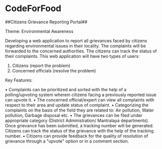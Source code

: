 # CodeForFood

##Citizens Grievance Reporting Portal##



Theme: Environmental Awareness

Developing a web application to report all grievances faced by citizens regarding environmental issues in their locality. The complaints will be forwarded to the concerned authorities. The citizens can track the status of their complaints. This web application will have two types of users:

1.	Citizens (report the problem)
2.	Concerned officials (resolve the problem)

Key Features:

•	Complaints can be prioritized and sorted with the help of a polling/upvoting system wherein citizens facing a previously reported issue can upvote it.
•	The concerned official/expert can view all complaints with respect to their area and update status of complaint.
•	Categorizing the complaints on the basis of the field they are related to: Air pollution, Water pollution, Garbage disposal etc.
•	The grievances can be filed under appropriate category (District Administration/ Mantralaya departments). Once grievance has been submitted, a tracking number will be generated. Citizens can track the status of the grievance with the help of the tracking number.
•	Citizens can provide feedback for the quality of resolution of grievance through a "upvote" option or in a comment section.


